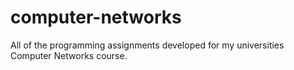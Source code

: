 # computer-networks
All of the programming assignments developed for my universities Computer Networks course.
